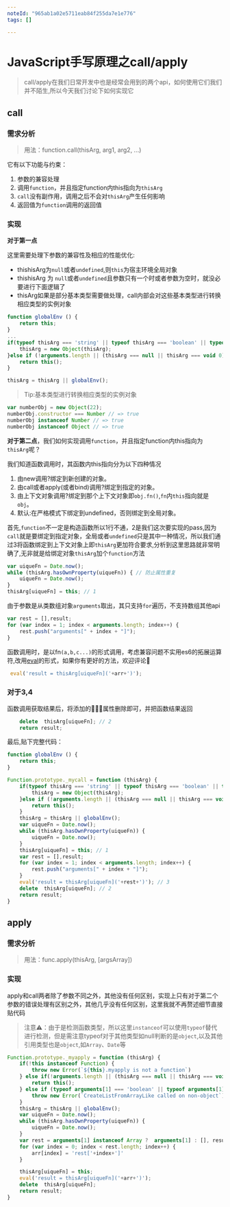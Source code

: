 ```yaml
---
noteId: "965ab1a02e5711eab84f255da7e1e776"
tags: []

---
```


# JavaScript手写原理之call/apply


>call/apply在我们日常开发中也是经常会用到的两个api，如何使用它们我们并不陌生,所以今天我们讨论下如何实现它


## call

### 需求分析
> 用法：function.call(thisArg, arg1, arg2, ...)

它有以下功能与约束：

1. 参数的兼容处理
2. 调用`function`，并且指定function内this指向为`thisArg`
3. `call`没有副作用，调用之后不会对`thisArg`产生任何影响
4. 返回值为`function`调用的返回值

### 实现

 **对于第一点**

这里需要处理下参数的兼容性及相应的性能优化:

- thishisArg为`null`或者`undefined`,则`this`为宿主环境全局对象
- thishisArg 为 `null`或者`undefined`且参数只有一个时或者参数为空时，就没必要进行下面逻辑了
- thisArg如果是部分基本类型需要做处理，call内部会对这些基本类型进行转换相应类型的实例对象

```js
function globalEnv () {
    return this;
}
...
if(typeof thisArg === 'string' || typeof thisArg === 'boolean' || typeof thisArg === 'number') { 
    thisArg = new Object(thisArg);
}else if (!arguments.length || (thisArg === null || thisArg === void 0) && arguments.length === 1) { // call() || call(null)
    return this();
}

thisArg = thisArg || globalEnv();
```
> Tip:基本类型进行转换相应类型的实例对象
```js
var numberObj = new Object(22);
numberObj.constructor === Number // => true
numberObj instanceof Number // => true
numberObj instanceof Object // => true
```


**对于第二点**，我们如何实现调用`function`，并且指定function内this指向为`thisArg`呢？

我们知道函数调用时，其函数内this指向分为以下四种情况

1. 由new调用?绑定到新创建的对象。
2. 由call或者apply(或者bind)调用?绑定到指定的对象。
3. 由上下文对象调用?绑定到那个上下文对象即`obj.fn()`,`fn`内`this`指向就是`obj`。
4. 默认:在严格模式下绑定到undefined，否则绑定到全局对象。

首先,`function`不一定是构造函数所以1行不通，2是我们这次要实现的pass,因为`call`就是要绑定到指定对象，全局或者`undefined`只是其中一种情况，所以我们通过3将函数绑定到上下文对象上即`thisArg`更加符合要求,分析到这里思路就非常明确了,无非就是给绑定对象`thisArg`加个`function`方法

```js
var uiqueFn = Date.now();
while (thisArg.hasOwnProperty(uiqueFn)) { // 防止属性重复
    uiqueFn = Date.now();
}
thisArg[uiqueFn] = this; // 1
```

由于参数是从类数组对象`arguments`取出，其只支持`for`遍历，不支持数组其他api

```js
var rest = [],result;
for (var index = 1; index < arguments.length; index++) {
    rest.push("arguments[" + index + "]");
}
```
函数调用时，是以fn`(a,b,c...)`的形式调用，考虑兼容问题不实用es6的拓展运算符,改用[eval](https://developer.mozilla.org/zh-CN/docs/Web/JavaScript/Reference/Global_Objects/eval)的形式，如果你有更好的方法，欢迎评论👏

```js
 eval('result = thisArg[uiqueFn]('+arr+')');
```

### 对于3,4

函数调用获取结果后，将添加的属性删除即可，并把函数结果返回
```js
    delete  thisArg[uiqueFn]; // 2
    return result;
```
最后,贴下完整代码：

```js
function globalEnv () {
    return this;
}

Function.prototype._mycall = function (thisArg) {
    if(typeof thisArg === 'string' || typeof thisArg === 'boolean' || typeof thisArg === 'number') { 
        thisArg = new Object(thisArg);
    }else if (!arguments.length || (thisArg === null || thisArg === void 0) && arguments.length === 1) { // call() || call(null)
        return this();
    }
    thisArg = thisArg || globalEnv();
    var uiqueFn = Date.now();
    while (thisArg.hasOwnProperty(uiqueFn)) {
        uiqueFn = Date.now();
    }
    thisArg[uiqueFn] = this; // 1
    var rest = [],result;
    for (var index = 1; index < arguments.length; index++) { 
        rest.push("arguments[" + index + "]");
    }
    eval('result = thisArg[uiqueFn]('+rest+')'); // 3 
    delete  thisArg[uiqueFn]; // 2
    return result;
}
```

## apply

### 需求分析
> 用法：func.apply(thisArg, [argsArray])

### 实现

apply和call两者除了参数不同之外，其他没有任何区别，实现上只有对于第二个参数的错误处理有区别之外，其他几乎没有任何区别，这里我就不再赘述细节直接贴代码

> 注意⚠️：由于是检测函数类型，所以这里`instanceof`可以使用`typeof`替代进行检测，但是需注意typeof对于其他类型如null判断的是`object`,以及其他引用类型也是`object`,如`Array`、`Date`等


```js
Function.prototype._myapply = function (thisArg) {
    if(!this instanceof Function) {
        throw new Error(`${this}.myapply is not a function`)
    } else if(!arguments.length || (thisArg === null || thisArg === void 0) && arguments.length === 1) {  // 参数全部为空直接调用 没必要执行下面逻辑了
        return this();
    } else if (typeof arguments[1] === 'boolean' || typeof arguments[1] === 'string' || typeof arguments[1] === 'number') { // 兼容处理部分基本类型
        throw new Error(`CreateListFromArrayLike called on non-object`);
    }
    thisArg = thisArg || globalEnv();
    var uiqueFn = Date.now();
    while (thisArg.hasOwnProperty(uiqueFn)) {
        uiqueFn = Date.now();
    }
    var rest = arguments[1] instanceof Array ?  arguments[1] : [], result, arr = [];
    for (var index = 0; index < rest.length; index++) {
        arr[index] = 'rest['+index+']'
    }

    thisArg[uiqueFn] = this; 
    eval('result = thisArg[uiqueFn]('+arr+')'); 
    delete  thisArg[uiqueFn]; 
    return result;
}
```





